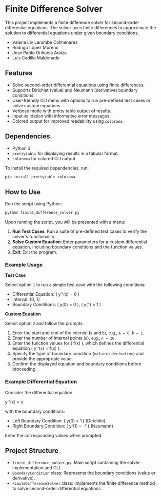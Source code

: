 
# Finite Difference Solver

This project implements a finite difference solver for second-order differential equations. The solver uses finite differences to approximate the solution to differential equations under given boundary conditions.

* Valeria Liv Larumbe Colmenares
* Rodrigo López Moreno
* Jose Pablo Orihuela Araiza
* Luis Cedillo Maldonado

## Features

- Solve second-order differential equations using finite differences.
- Supports Dirichlet (value) and Neumann (derivative) boundary conditions.
- User-friendly CLI menu with options to run pre-defined test cases or solve custom equations.
- Verbose mode with pretty table output of results.
- Input validation with informative error messages.
- Colored output for improved readability using `colorama`.

## Dependencies

- Python 3
- `prettytable` for displaying results in a tabular format.
- `colorama` for colored CLI output.

To install the required dependencies, run:

```sh
pip install prettytable colorama
```

## How to Use

Run the script using Python:

```sh
python finite_difference_solver.py
```

Upon running the script, you will be presented with a menu:

1. **Run Test Cases**: Run a suite of pre-defined test cases to verify the solver's functionality.
2. **Solve Custom Equation**: Enter parameters for a custom differential equation, including boundary conditions and the function values.
3. **Exit**: Exit the program.

### Example Usage

**Test Case**

Select option `1` to run a simple test case with the following conditions:

- Differential Equation: \( y''(x) = 0 \)
- Interval: [0, 1]
- Boundary Conditions: \( y(0) = 0 \), \( y(1) = 1 \)

**Custom Equation**

Select option `2` and follow the prompts:

1. Enter the start and end of the interval (`a` and `b`), e.g., `a = 0`, `b = 1`.
2. Enter the number of internal points (`n`), e.g., `n = 10`.
3. Enter the function values for \( f(x) \), which defines the differential equation \( y''(x) = f(x) \).
4. Specify the type of boundary condition (`value` or `derivative`) and provide the appropriate value.
5. Confirm the displayed equation and boundary conditions before proceeding.

### Example Differential Equation

Consider the differential equation:

y''(x) = x

with the boundary conditions:

- Left Boundary Condition: \( y(0) = 1 \) (Dirichlet)
- Right Boundary Condition: \( y'(1) = -1 \) (Neumann)

Enter the corresponding values when prompted.

## Project Structure

- `finite_difference_solver.py`: Main script containing the solver implementation and CLI.
- `BoundaryCondition` class: Represents the boundary conditions (value or derivative).
- `FiniteDifferenceSolver` class: Implements the finite difference method to solve second-order differential equations.
